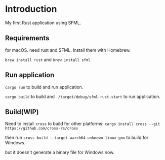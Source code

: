 # Introduction

My first Rust application using SFML.

## Requirements

for macOS. need rust and SFML. Install them with Homebrew.

`brew install rust` and `brew install sfml`

## Run application

`cargo run` to build and run application.

`cargo build` to build and `./target/debug/sfml-rust-start` to run application.

## Build(WIP)

Need to install `cross` to build for other platforms: `cargo install cross --git https://github.com/cross-rs/cross`

then run `cross build --target aarch64-unknown-linux-gnu` to build for Windows.

but it doesn't generate a binary file for Windows now.
